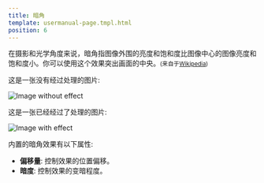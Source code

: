 ```yaml
---
title: 暗角
template: usermanual-page.tmpl.html
position: 6
---
```


在摄影和光学角度来说，暗角指图像外围的亮度和饱和度比图像中心的图像亮度和饱和度小。你可以使用这个效果突出画面的中央。<small>(来自于[Wikipedia][1])</small>

这是一张没有经过处理的图片:

<img alt="Image without effect" src="/images/platform/posteffects/without_effects.png"></img>

这是一张已经经过了处理的图片:

<img alt="Image with effect" src="/images/platform/posteffects/with_vignette.png"></img>

内置的暗角效果有以下属性:

* **偏移量**: 控制效果的位置偏移。
* **暗度**: 控制效果的变暗程度。

[1]: http://en.wikipedia.org/wiki/Vignetting


